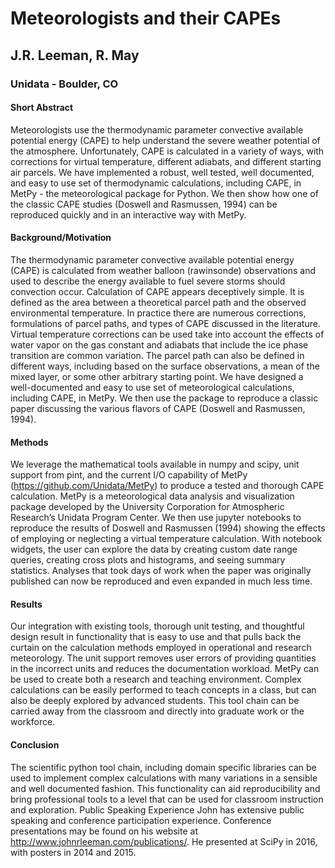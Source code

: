 # Meteorologists and their CAPEs
## J.R. Leeman, R. May
### Unidata - Boulder, CO


#### Short Abstract
Meteorologists use the thermodynamic parameter convective available potential energy (CAPE) to help understand the severe weather potential of the atmosphere. Unfortunately, CAPE is calculated in a variety of ways, with corrections for virtual temperature, different adiabats, and different starting air parcels. We have implemented a robust, well tested, well documented, and easy to use set of thermodynamic calculations, including CAPE, in MetPy - the meteorological package for Python. We then show how one of the classic CAPE studies (Doswell and Rasmussen, 1994) can be reproduced quickly and in an interactive way with MetPy.

#### Background/Motivation
The thermodynamic parameter convective available potential energy (CAPE) is calculated from weather balloon (rawinsonde) observations and used to describe the energy available to fuel severe storms should convection occur. Calculation of CAPE appears deceptively simple. It is defined as the area between a theoretical parcel path and the observed environmental temperature. In practice there are numerous corrections, formulations of parcel paths, and types of CAPE discussed in the literature. Virtual temperature corrections can be used take into account the effects of water vapor on the gas constant and adiabats that include the ice phase transition are common variation. The parcel path can also be defined in different ways, including based on the surface observations, a mean of the mixed layer, or some other arbitrary starting point. We have designed a well-documented and easy to use set of meteorological calculations, including CAPE, in MetPy. We then use the package to reproduce a classic paper discussing the various flavors of CAPE (Doswell and Rasmussen, 1994).

#### Methods
We leverage the mathematical tools available in numpy and scipy, unit support from pint, and the current I/O capability of MetPy (https://github.com/Unidata/MetPy) to produce a tested and thorough CAPE calculation. MetPy is a meteorological data analysis and visualization package developed by the University Corporation for Atmospheric Research’s Unidata Program Center. We then use jupyter notebooks to reproduce the results of Doswell and Rasmussen (1994) showing the effects of employing or neglecting a virtual temperature calculation. With notebook widgets, the user can explore the data by creating custom date range queries, creating cross plots and histograms, and seeing summary statistics.  Analyses that took days of work when the paper was originally published can now be reproduced and even expanded in much less time.

#### Results
Our integration with existing tools, thorough unit testing, and thoughtful design result in functionality that is easy to use and that pulls back the curtain on the calculation methods employed in operational and research meteorology. The unit support removes user errors of providing quantities in the incorrect units and reduces the documentation workload. MetPy can be used to create both a research and teaching environment. Complex calculations can be easily performed to teach concepts in a class, but can also be deeply explored by advanced students. This tool chain can be carried away from the classroom and directly into graduate work or the workforce.

#### Conclusion
The scientific python tool chain, including domain specific libraries can be used to implement complex calculations with many variations in a sensible and well documented fashion. This functionality can aid reproducibility and bring professional tools to a level that can be used for classroom instruction and exploration.
Public Speaking Experience
John has extensive public speaking and conference participation experience. Conference presentations may be found on his website at http://www.johnrleeman.com/publications/. He presented at SciPy in 2016, with posters in 2014 and 2015.
